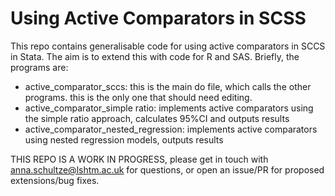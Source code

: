 # Using Active Comparators in SCSS
This repo contains generalisable code for using active comparators in SCCS in Stata. 
The aim is to extend this with code for R and SAS. Briefly, the programs are: 

   - active_comparator_sccs: this is the main do file, which calls the other programs. this is the only one that should need editing. 
   - active_comparator_simple ratio: implements active comparators using the simple ratio approach, calculates 95%CI and outputs results 
   - active_comparator_nested_regression: implements active comparators using nested regression models, outputs results 

THIS REPO IS A WORK IN PROGRESS, please get in touch with anna.schultze@lshtm.ac.uk for questions, or open an issue/PR for proposed extensions/bug fixes. 
